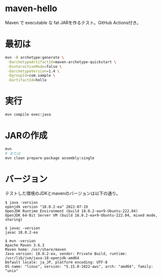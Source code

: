 # maven-hello

Maven で executable な fat JARを作るテスト。GitHub Actions付き。

# 最初は

```bash
mvn -B archetype:generate \
 -DarchetypeArtifactId=maven-archetype-quickstart \
 -DinteractiveMode=false \
 -DarchetypeVersion=1.4 \
 -DgroupId=com.sample \
 -DartifactId=hello
```

# 実行

```bash
mvn compile exec:java
```

# JARの作成

```bash
mvn
# または
mvn clean prepare-package assembly:single
```


# バージョン

テストした環境のJDKとmavenのバージョンは以下の通り。

```
$ java -version
openjdk version "18.0.2-ea" 2022-07-19
OpenJDK Runtime Environment (build 18.0.2-ea+9-Ubuntu-222.04)
OpenJDK 64-Bit Server VM (build 18.0.2-ea+9-Ubuntu-222.04, mixed mode, sharing)

$ javac -version
javac 18.0.2-ea

$ mvn -version
Apache Maven 3.6.3
Maven home: /usr/share/maven
Java version: 18.0.2-ea, vendor: Private Build, runtime: /usr/lib/jvm/java-18-openjdk-amd64
Default locale: ja_JP, platform encoding: UTF-8
OS name: "linux", version: "5.15.0-1022-aws", arch: "amd64", family: "unix"
```
